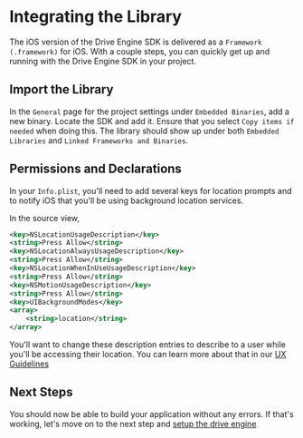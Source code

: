 # Integrating the Library
The iOS version of the Drive Engine SDK is delivered as a `Framework (.framework)` for iOS. With a couple steps, you can quickly get up and running with the Drive Engine SDK in your project.

## Import the Library
In the `General` page for the project settings under `Embedded Binaries`, add a new binary. Locate the SDK and add it. Ensure that you select `Copy items if needed` when doing this. The library should show up under both `Embedded Libraries` and `Linked Frameworks and Binaries`.

## Permissions and Declarations
In your `Info.plist`, you'll need to add several keys for location prompts and to notify iOS that you'll be using background location services.

In the source view,

```xml
<key>NSLocationUsageDescription</key> 
<string>Press Allow</string> 
<key>NSLocationAlwaysUsageDescription</key> 
<string>Press Allow</string> 
<key>NSLocationWhenInUseUsageDescription</key> 
<string>Press Allow</string> 
<key>NSMotionUsageDescription</key>
<string>Press Allow</string>
<key>UIBackgroundModes</key> 
<array>
    <string>location</string>
</array>
```

You'll want to change these description entries to describe to a user while you'll be accessing their location. You can learn more about that in our [UX Guidelines](../../best-practices/ux-guidelines/Index.md)

## Next Steps
You should now be able to build your application without any errors. If that's working, let's move on to the next step and [setup the drive engine](../setup-drive-engine/iOS.md)